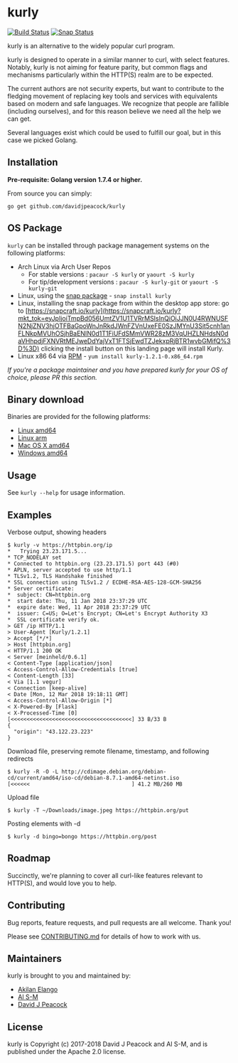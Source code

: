 # kurly

[![Build Status](https://gitlab.com/davidjpeacock/kurly/badges/master/build.svg)](https://gitlab.com/davidjpeacock/kurly/-/jobs) [![Snap Status](https://build.snapcraft.io/badge/letozaf/kurly.svg)](https://build.snapcraft.io/user/letozaf/kurly)

kurly is an alternative to the widely popular curl program.

kurly is designed to operate in a similar manner to curl, with select features.
Notably, kurly is not aiming for feature parity, but common flags and mechanisms
particularly within the HTTP(S) realm are to be expected.

The current authors are not security experts, but want to contribute to the fledging
movement of replacing key tools and services with equivalents based on modern
and safe languages.  We recognize that people are fallible (including
ourselves), and for this reason believe we need all the help we can get.

Several languages exist which could be used to fulfill our goal, but in this case
we picked Golang.

## Installation

**Pre-requisite: Golang version 1.7.4 or higher.**

From source you can simply:

`go get github.com/davidjpeacock/kurly`

## OS Package

`kurly` can be installed through package management systems on the following platforms:

* Arch Linux via Arch User Repos
  + For stable versions : `pacaur -S kurly` or `yaourt -S kurly`
  + For tip/development versions : `pacaur -S kurly-git` or `yaourt -S kurly-git` 
* Linux, using the [snap package](https://snapcraft.io/docs/core/install) - `snap install kurly`
* Linux, installing the snap package from within the desktop app store: go to [https://snapcraft.io/kurly](https://snapcraft.io/kurly?mkt_tok=eyJpIjoiTmpBd056UmtZV1U1TVRrMSIsInQiOiJJN0U4RWNUSFN2NjZNV3hjOTFBaGpoWnJnRkdJWnFZVnUxeFE0SzJMYnU3Sit5cnh1anFLNkpMVUhOSjhBaENIN0d1T1FiUFdSMmVWR28zM3VqUHZLNHdsN0daVHhpdjFXNVRtMEJweDdYajVxT1FTSjEwdTZJekxpRjBTR1wvbGMifQ%3D%3D)
  clicking the install button on this landing page will install Kurly.
* Linux x86 64 via [RPM](https://github.com/davidjpeacock/kurly/releases/download/v1.2.1/kurly-1.2.1-0.x86_64.rpm) - `yum install kurly-1.2.1-0.x86_64.rpm`

*If you're a package maintainer and you have prepared kurly for your OS of choice, please
PR this section.*

## Binary download

Binaries are provided for the following platforms:

* [Linux amd64](https://github.com/davidjpeacock/kurly/releases/download/v1.2.1/kurly-linux-amd64-v1.2.1.tar.gz)
* [Linux arm](https://github.com/davidjpeacock/kurly/releases/download/v1.2.1/kurly-linux-arm-v1.2.1.tar.gz)
* [Mac OS X amd64](https://github.com/davidjpeacock/kurly/releases/download/v1.2.1/kurly-osx-amd64-v1.2.1.tar.gz)
* [Windows amd64](https://github.com/davidjpeacock/kurly/releases/download/v1.2.1/kurly-windows-amd64-v1.2.1.zip)

## Usage

See `kurly --help` for usage information.

## Examples

Verbose output, showing headers
```
$ kurly -v https://httpbin.org/ip
*   Trying 23.23.171.5...
* TCP_NODELAY set
* Connected to httpbin.org (23.23.171.5) port 443 (#0)
* APLN, server accepted to use http/1.1
* TLSv1.2, TLS Handshake finished
* SSL connection using TLSv1.2 / ECDHE-RSA-AES-128-GCM-SHA256
* Server certificate:
*  subject: CN=httpbin.org
*  start date: Thu, 11 Jan 2018 23:37:29 UTC
*  expire date: Wed, 11 Apr 2018 23:37:29 UTC
*  issuer: C=US; O=Let's Encrypt; CN=Let's Encrypt Authority X3
*  SSL certificate verify ok.
> GET /ip HTTP/1.1
> User-Agent [Kurly/1.2.1]
> Accept [*/*]
> Host [httpbin.org]
< HTTP/1.1 200 OK
< Server [meinheld/0.6.1]
< Content-Type [application/json]
< Access-Control-Allow-Credentials [true]
< Content-Length [33]
< Via [1.1 vegur]
< Connection [keep-alive]
< Date [Mon, 12 Mar 2018 19:18:11 GMT]
< Access-Control-Allow-Origin [*]
< X-Powered-By [Flask]
< X-Processed-Time [0]
[<<<<<<<<<<<<<<<<<<<<<<<<<<<<<<<<<<<<<<] 33 B/33 B
{
  "origin": "43.122.23.223"
}
```

Download file, preserving remote filename, timestamp, and following redirects
```
$ kurly -R -O -L http://cdimage.debian.org/debian-cd/current/amd64/iso-cd/debian-8.7.1-amd64-netinst.iso
[<<<<<<                                ] 41.2 MB/260 MB
```

Upload file
```
$ kurly -T ~/Downloads/image.jpeg https://httpbin.org/put
```

Posting elements with -d
```
$ kurly -d bingo=bongo https://httpbin.org/post
```

## Roadmap

Succinctly, we're planning to cover all curl-like features relevant to HTTP(S), and would
love you to help.

## Contributing

Bug reports, feature requests, and pull requests are all welcome.  Thank you!

Please see [CONTRIBUTING.md](https://github.com/davidjpeacock/kurly/blob/master/CONTRIBUTING.md) for details of how to work with us.

## Maintainers

kurly is brought to you and maintained by:

* [Akilan Elango](https://github.com/aki237)
* [Al S-M](https://github.com/alsm)
* [David J Peacock](https://github.com/davidjpeacock)

## License

kurly is Copyright (c) 2017-2018 David J Peacock and Al S-M, and is published under the Apache 2.0 license.
